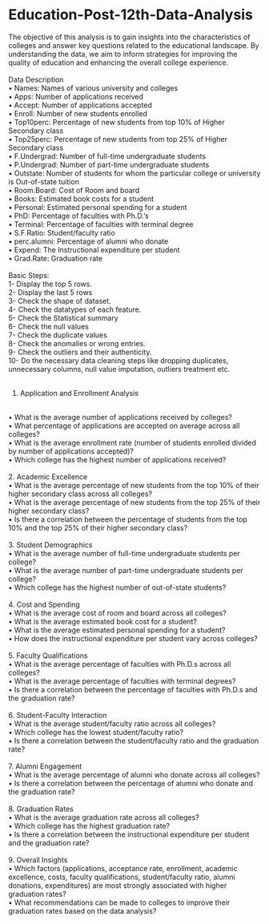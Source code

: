 # Education-Post-12th-Data-Analysis
The objective of this analysis is to gain insights into the characteristics of colleges and answer key questions related to the educational landscape. By understanding the data, we aim to inform strategies for improving the quality of education and enhancing the overall college experience.
<br>
<br>
Data Description
<br>
•	Names: Names of various university and colleges
<br>
•	Apps: Number of applications received
<br>
•	Accept: Number of applications accepted
<br>
•	Enroll: Number of new students enrolled
<br>
•	Top10perc: Percentage of new students from top 10% of Higher Secondary class
<br>
•	Top25perc: Percentage of new students from top 25% of Higher Secondary class
<br>
•	F.Undergrad: Number of full-time undergraduate students
<br>
•	P.Undergrad: Number of part-time undergraduate students
<br>
•	Outstate: Number of students for whom the particular college or university is Out-of-state tuition
<br>
•	Room.Board: Cost of Room and board
<br>
•	Books: Estimated book costs for a student
<br>
•	Personal: Estimated personal spending for a student
<br>
•	PhD: Percentage of faculties with Ph.D.’s
<br>
•	Terminal: Percentage of faculties with terminal degree
<br>
•	S.F.Ratio: Student/faculty ratio
<br>
•	perc.alumni: Percentage of alumni who donate
<br>
•	Expend: The Instructional expenditure per student
<br>
•	Grad.Rate: Graduation rate
<br>
<br> 
Basic Steps:
<br>
1-	Display the top 5 rows.
<br>
2-	Display the last 5 rows
<br>
3-	Check the shape of dataset.
<br>
4-	Check the datatypes of each feature.
<br>
5-	Check the Statistical summary 
<br>
6-	Check the null values
<br>
7-	Check the duplicate values
<br>
8-	Check the anomalies or wrong entries.
<br>
9-	Check the outliers and their authenticity.
<br>
10-	Do the necessary data cleaning steps like dropping duplicates, unnecessary columns, null value imputation, outliers treatment etc.
<br>
<br>

1.	Application and Enrollment Analysis
<br>
•	What is the average number of applications received by colleges?
<br>
•	What percentage of applications are accepted on average across all colleges?
<br>
•	What is the average enrollment rate (number of students enrolled divided by number of applications accepted)?
<br>
•	Which college has the highest number of applications received?
<br>
<br>
2.	Academic Excellence
<br>
•	What is the average percentage of new students from the top 10% of their higher secondary class across all colleges?
<br>
•	What is the average percentage of new students from the top 25% of their higher secondary class?
<br>
•	Is there a correlation between the percentage of students from the top 10% and the top 25% of their higher secondary class?
<br>
<br>
3.	Student Demographics
<br>
•	What is the average number of full-time undergraduate students per college?
<br>
•	What is the average number of part-time undergraduate students per college?
<br>
•	Which college has the highest number of out-of-state students?
<br>
<br>
4.	Cost and Spending
<br>
•	What is the average cost of room and board across all colleges?
<br>
•	What is the average estimated book cost for a student?
<br>
•	What is the average estimated personal spending for a student?
<br>
•	How does the instructional expenditure per student vary across colleges?
<br>
<br>
5.	Faculty Qualifications
<br>
•	What is the average percentage of faculties with Ph.D.s across all colleges?
<br>
•	What is the average percentage of faculties with terminal degrees?
<br>
•	Is there a correlation between the percentage of faculties with Ph.D.s and the graduation rate?
<br>
<br>
6.	Student-Faculty Interaction
<br>
•	What is the average student/faculty ratio across all colleges?
<br>
•	Which college has the lowest student/faculty ratio?
<br>
•	Is there a correlation between the student/faculty ratio and the graduation rate?
<br>
<br>
7.	Alumni Engagement
<br>
•	What is the average percentage of alumni who donate across all colleges?
<br>
•	Is there a correlation between the percentage of alumni who donate and the graduation rate?
<br>
<br>
8.	Graduation Rates
<br>
•	What is the average graduation rate across all colleges?
<br>
•	Which college has the highest graduation rate?
<br>
•	Is there a correlation between the instructional expenditure per student and the graduation rate?
<br>
<br>
9.	Overall Insights
<br>
•	Which factors (applications, acceptance rate, enrollment, academic excellence, costs, faculty qualifications, student/faculty ratio, alumni donations, expenditures) are most strongly associated with higher graduation rates?
<br>
•	What recommendations can be made to colleges to improve their graduation rates based on the data analysis?
<br>
